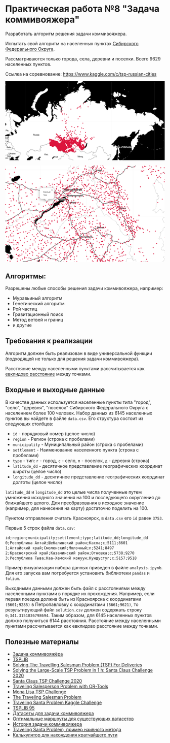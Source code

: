 # Практическая работа №8 "Задача коммивояжера"

Разработать алгоритм решения задачи коммивояжера.

Испытать свой алгоритм на населенных пунктах
[Сибирского Федерального Округа](https://ru.wikipedia.org/wiki/%D0%A1%D0%B8%D0%B1%D0%B8%D1%80%D1%81%D0%BA%D0%B8%D0%B9_%D1%84%D0%B5%D0%B4%D0%B5%D1%80%D0%B0%D0%BB%D1%8C%D0%BD%D1%8B%D0%B9_%D0%BE%D0%BA%D1%80%D1%83%D0%B3).

Рассматриваются только города, села, деревни и поселки. Всего 9629
населенных пунктов.

Ссылка на соревнование: https://www.kaggle.com/c/tsp-russian-cities

![Карта](../../image/map1.png)

![Крупная карта](../../image/map2.png)

## Алгоритмы:

Разрешены любые способы решения задачи коммивояжера, например:
- Муравьиный алгоритм
- Генетический алгоритм
- Рой частиц
- Гравитационный поиск
- Метод ветвей и границ
- и другие

##  Требования к реализации

Алгоритм должен быть реализован в виде универсальной функции
(подходящей не только для решения задачи коммивояжера).

Расстояние между населенными пунктами рассчитывается как
[евклидово расстояние](https://en.wikipedia.org/wiki/Norm_(mathematics)#Euclidean_norm)
между точками.

## Входные и выходные данные

В качестве данных используется населенные пункты типа "город", "село",
"деревня", "поселок" Сибирского Федерального Округа с населением более
100 человек. Набор данных из 6145 населенных пунктов вы найдете в файле
`data.csv`. Его структура состоит из следующих столбцов:
- `id` - порядковый номер (целое число)
- `region` - Регион (строка с пробелами)
- `municipality` - Муниципальный район (строка с пробелами)
- `settlement` - Наименование населенного пункта (строка с пробелами)
- `type` - тип: `г` - город, `с` - село, `п` - поселок, `д` - деревня
(строка)
- `latitude_dd` - десятичное представление географических координат
широты (целое число)
- `longitude_dd` - десятичное представление географических координат
долготы (целое число)

`latitude_dd` и `longitude_dd` это целые числа полученные путем
умножения исходного значения на 100 и последующего округления до
ближайшего целого. Для преобразования в исходное значение (например, для
нанесения на карту) достаточно поделить на 100.

Пунктом отправления считать Красноярск, в `data.csv` его `id` равен `3753`.

Первые 5 строк файла `data.csv`:

```csv
id;region;municipality;settlement;type;latitude_dd;longitude_dd
0;Республика Алтай;Шебалинский район;Каспа;с;5111;8601
1;Алтайский край;Смоленский;Молочный;п;5241;8497
2;Красноярский край;Казачинский район;Отношка;с;5738;9270
3;Республика Тыва;Каа-Хемский кожуун;Кундустуг;с;5157;9518
```

Пример визуализации набора данных приведен в файле `analysis.ipynb`.
Для его запуска вам потребуется установить библиотеки `pandas` и `folium`.

Выходными данными должен быть файл с расстояниями между населенными
пунктами в порядке их прохождения. Например, если первая поездка должна
быть из Красноярска с координатами `(5601;9285)` в Петропавловку с
координатами `(5661;9621)`, то результирующий файл `solution.csv` должен
содержать строку `0;341.3151036798694`. Таким образом, для 6145
населенных пунктов должно получиться 6144 расстояния. Расстояние между
населенными пунктами рассчитывается как евклидово расстояние между точками.


## Полезные материалы

- [Задача коммивояжёра](https://ru.wikipedia.org/wiki/%D0%97%D0%B0%D0%B4%D0%B0%D1%87%D0%B0_%D0%BA%D0%BE%D0%BC%D0%BC%D0%B8%D0%B2%D0%BE%D1%8F%D0%B6%D1%91%D1%80%D0%B0)
- [TSPLIB](http://comopt.ifi.uni-heidelberg.de/software/TSPLIB95/)
- [Solving The Travelling Salesman Problem (TSP) For Deliveries](https://blog.routific.com/travelling-salesman-problem)
- [Solving the Large-Scale TSP Problem in 1 h: Santa Claus Challenge 2020](https://www.frontiersin.org/articles/10.3389/frobt.2021.689908/full)
- [Santa Claus TSP Challenge 2020](https://cs.uef.fi/sipu/santa/)
- [Traveling Salesperson Problem with OR-Tools](https://developers.google.com/optimization/routing/tsp)
- [Mona Lisa TSP Challenge](https://www.math.uwaterloo.ca/tsp/data/ml/monalisa.html)
- [The Traveling Salesman Problem](https://www.math.uwaterloo.ca/tsp/index.html)
- [Traveling Santa Problem Kaggle Challenge](https://www.kaggle.com/c/traveling-santa-problem/overview)
- [TSPLIB 95](http://comopt.ifi.uni-heidelberg.de/software/TSPLIB95/tsp95.pdf)
- [Датасеты для задачи коммивояжера](http://comopt.ifi.uni-heidelberg.de/software/TSPLIB95/tsp/)
- [Оптимальные маршруты для существующих датасетов](http://www.math.uwaterloo.ca/tsp/optimal/index.html)
- [История задачи коммивояжера](http://www.math.uwaterloo.ca/tsp/us/history.html)
- [Traveling Santa Problem, пример наивного метода](https://www.kaggle.com/javiabellan/starting-kernel-plotting-nearest-neighbor)
- [Калькулятор для нахождения кратчайшего пути](https://math.semestr.ru/kom/index.php)
